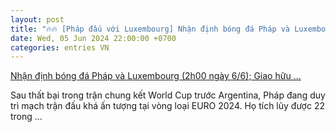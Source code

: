 ```yaml
---
layout: post
title: "🔥🔥 [Pháp đấu với Luxembourg] Nhận định bóng đá Pháp và Luxembourg (2h00 ngày 6/6); Giao hữu ..."
date: Wed, 05 Jun 2024 22:00:00 +0700
categories: entries VN
---
```

[Nhận định bóng đá Pháp và Luxembourg (2h00 ngày 6/6); Giao hữu ...](https://congthuong.vn/nhan-dinh-bong-da-phap-va-luxembourg-02h00-ngay-66-giao-huu-tien-euro-2024-324470.html)

Sau thất bại trong trận chung kết World Cup trước Argentina, Pháp đang duy trì mạch trận đấu khá ấn tượng tại vòng loại EURO 2024. Họ tích lũy được 22 trong ...

